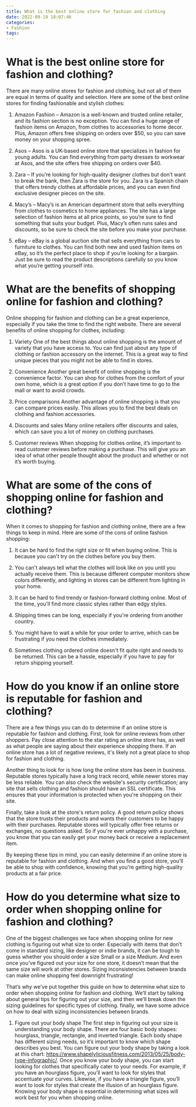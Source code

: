 ```yaml
---
title: What is the best online store for fashion and clothing
date: 2022-09-19 18:07:46
categories:
- Fashion
tags:
---
```



#  What is the best online store for fashion and clothing?

<style>
.fashion-clothing-store p {font-size:1.2em;}
</style>

There are many online stores for fashion and clothing, but not all of them are equal in terms of quality and selection. Here are some of the best online stores for finding fashionable and stylish clothes:

1) Amazon Fashion – Amazon is a well-known and trusted online retailer, and its fashion section is no exception. You can find a huge range of fashion items on Amazon, from clothes to accessories to home decor. Plus, Amazon offers free shipping on orders over $50, so you can save money on your shopping spree.

2) Asos – Asos is a UK-based online store that specializes in fashion for young adults. You can find everything from party dresses to workwear at Asos, and the site offers free shipping on orders over $40.

3) Zara – If you’re looking for high-quality designer clothes but don’t want to break the bank, then Zara is the store for you. Zara is a Spanish chain that offers trendy clothes at affordable prices, and you can even find exclusive designer pieces on the site.

4) Macy’s – Macy’s is an American department store that sells everything from clothes to cosmetics to home appliances. The site has a large selection of fashion items at all price points, so you’re sure to find something that suits your budget. Plus, Macy’s often runs sales and discounts, so be sure to check the site before you make your purchase.

5) eBay – eBay is a global auction site that sells everything from cars to furniture to clothes. You can find both new and used fashion items on eBay, so it’s the perfect place to shop if you’re looking for a bargain. Just be sure to read the product descriptions carefully so you know what you’re getting yourself into.

#  What are the benefits of shopping online for fashion and clothing?

Online shopping for fashion and clothing can be a great experience, especially if you take the time to find the right website. There are several benefits of online shopping for clothes, including:

1. Variety 
One of the best things about online shopping is the amount of variety that you have access to. You can find just about any type of clothing or fashion accessory on the internet. This is a great way to find unique pieces that you might not be able to find in stores.

2. Convenience 
Another great benefit of online shopping is the convenience factor. You can shop for clothes from the comfort of your own home, which is a great option if you don’t have time to go to the mall or want to avoid crowds.

3. Price comparisons 
Another advantage of online shopping is that you can compare prices easily. This allows you to find the best deals on clothing and fashion accessories.

4. Discounts and sales 
Many online retailers offer discounts and sales, which can save you a lot of money on clothing purchases.

5. Customer reviews 
When shopping for clothes online, it’s important to read customer reviews before making a purchase. This will give you an idea of what other people thought about the product and whether or not it’s worth buying.

#  What are some of the cons of shopping online for fashion and clothing?

When it comes to shopping for fashion and clothing online, there are a few things to keep in mind. Here are some of the cons of online fashion shopping:

1. It can be hard to find the right size or fit when buying online. This is because you can't try on the clothes before you buy them.

2. You can't always tell what the clothes will look like on you until you actually receive them. This is because different computer monitors show colors differently, and lighting in stores can be different from lighting in your home.

3. It can be hard to find trendy or fashion-forward clothing online. Most of the time, you'll find more classic styles rather than edgy styles.

4. Shipping times can be long, especially if you're ordering from another country.

5. You might have to wait a while for your order to arrive, which can be frustrating if you need the clothes immediately.

6. Sometimes clothing ordered online doesn't fit quite right and needs to be returned. This can be a hassle, especially if you have to pay for return shipping yourself.

#  How do you know if an online store is reputable for fashion and clothing?

There are a few things you can do to determine if an online store is reputable for fashion and clothing. First, look for online reviews from other shoppers. Pay close attention to the star rating an online store has, as well as what people are saying about their experience shopping there. If an online store has a lot of negative reviews, it's likely not a great place to shop for fashion and clothing.

Another thing to look for is how long the online store has been in business. Reputable stores typically have a long track record, while newer stores may be less reliable. You can also check the website's security certification; any site that sells clothing and fashion should have an SSL certificate. This ensures that your information is protected when you're shopping on their site.

Finally, take a look at the store's return policy. A good return policy shows that the store trusts their products and wants their customers to be happy with their purchases. Reputable stores will typically offer free returns or exchanges, no questions asked. So if you're ever unhappy with a purchase, you know that you can easily get your money back or receive a replacement item.

By keeping these tips in mind, you can easily determine if an online store is reputable for fashion and clothing. And when you find a good store, you'll be able to shop with confidence, knowing that you're getting high-quality products at a fair price.

#  How do you determine what size to order when shopping online for fashion and clothing?

One of the biggest challenges we face when shopping online for new clothing is figuring out what size to order. 
Especially with items that don’t come in standard sizing, like designer or indie brands, it can be tough to guess whether you should order a size Small or a size Medium.
And even once you’ve figured out your size for one store, it doesn’t mean that the same size will work at other stores.
Sizing inconsistencies between brands can make online shopping feel downright frustrating!

That’s why we’ve put together this guide on how to determine what size to order when shopping online for fashion and clothing. 
We’ll start by talking about general tips for figuring out your size, and then we’ll break down the sizing guidelines for specific types of clothing. 
 finally, we have some advice on how to deal with sizing inconsistencies between brands.

1. Figure out your body shape
The first step in figuring out your size is understanding your body shape. 
There are four basic body shapes: hourglass, triangle, rectangle, and inverted triangle. 
Each body shape has different sizing needs, so it’s important to know which shape describes you best.
You can figure out your body shape by taking a look at this chart: https://www.shapelyliciousfitness.com/2013/05/25/body-type-infographic/.
Once you know your body shape, you can start looking for clothes that specifically cater to your needs. 
For example, if you have an hourglass figure, you’ll want to look for styles that accentuate your curves. 
Likewise, if you have a triangle figure, you’ll want to look for styles that create the illusion of an hourglass figure. 
Knowing your body shape is essential in determining what sizes will work best for you when shopping online.